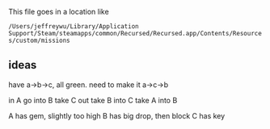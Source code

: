 This file goes in a location like

`/Users/jeffreywu/Library/Application Support/Steam/steamapps/common/Recursed/Recursed.app/Contents/Resources/custom/missions`


## ideas

have a->b->c, all green.  need to make it a->c->b

in A
  go into B
    take C out
  take B into C
    take A into B


A has gem, slightly too high
B has big drop, then block
C has key


